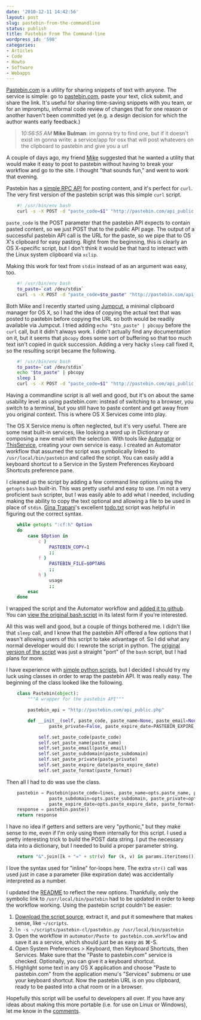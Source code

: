```yaml
---
date: '2010-12-11 14:42:56'
layout: post
slug: pastebin-from-the-commandline
status: publish
title: Pastebin From The Command-line
wordpress_id: '598'
categories:
- Articles
- Code
- Howto
- Software
- Webapps
---
```


[Pastebin.com][pb] is a utility for sharing snippets of text with anyone. The service is simple: go to [pastebin.com][pb], paste your text, click submit, and share the link. It's useful for sharing time-saving snippets with you team, or for an impromptu, informal code review of changes that for one reason or another haven't been committed yet (e.g. a design decision for which the author wants early feedback.)

[pb]: http://pastebin.com/

> *10:56:55 AM* **Mike Bulman**: im gonna try to find one, but if it doesn't exist im gonna write:  a service/app for osx that will post whatevers on the clipboard to pastebin and give you a url

A couple of days ago, my friend [Mike][mb] suggested that he wanted a utility that would make it easy to post to pastebin without having to break your workflow and go to the site. I thought "that sounds fun," and went to work that evening.

[mb]: http://twitter.com/#!/mikebulman

Pastebin has a [simple RPC API][pb-api] for posting content, and it's perfect for `curl`. The very first version of the pastebin script was this simple `curl` script.

[pb-api]: http://pastebin.com/api.php

``` bash
    #! /usr/bin/env bash
    curl -s -X POST -d "paste_code=$1" "http://pastebin.com/api_public.php" | pbcopy
```

`paste_code` is the POST parameter that the pastebin API expects to contain pasted content, so we just POST that to the public API page. The output of a successful pastebin API call is the URL for the paste, so we pipe that to OS X's clipboard for easy pasting. Right from the beginning, this is clearly an OS X-specific script, but I don't think it would be that hard to interact with the Linux system clipboard via `xclip`.

Making this work for text from `stdin` instead of as an argument was easy, too.

``` bash
    #! /usr/bin/env bash
    to_paste=`cat /dev/stdin`
    curl -s -X POST -d "paste_code=$to_paste" "http://pastebin.com/api_public.php" | pbcopy
```

Both Mike and I recently started using [Jumpcut][jc], a minimal clipboard manager for OS X, so I had the idea of copying the actual text that was posted to pastebin before copying the URL so both would be readily available via Jumpcut. I tried adding `echo "$to_paste" | pbcopy` before the `curl` call, but it didn't always work. I didn't actually find any documentation on it, but it seems that `pbcopy` does some sort of buffering so that too much text isn't copied in quick succession. Adding a very hacky `sleep` call fixed it, so the resulting script became the following.

[jc]: http://jumpcut.sourceforge.net/

``` bash
    #! /usr/bin/env bash
    to_paste=`cat /dev/stdin`
    echo "$to_paste" | pbcopy
    sleep 1
    curl -s -X POST -d "paste_code=$1" "http://pastebin.com/api_public.php" | pbcopy
```

Having a commandline script is all well and good, but it's on about the same usability level as using pastebin.com: instead of switching to a browser, you switch to a terminal, but you still have to paste content and get away from you original context. This is where OS X Services come into play.

The OS X Service menu is often neglected, but it's very useful. There are some neat built-in services, like looking a word up in Dictionary or composing a new email with the selection. With tools like  [Automator][auto] or [ThisService][ts], creating your own service is easy. I created an Automator workflow that assumed the script was symbolically linked to `/usr/local/bin/pastebin` and called the script. You can easily add a keyboard shortcut to a Service in the System Preferences Keyboard Shortcuts preference pane.

[auto]: http://www.macosxautomation.com/automator/
[ts]: http://wafflesoftware.net/thisservice/

I cleaned up the script by adding a few command line options using the `getopts` `bash` built-in. This was pretty useful and easy to use. I'm not a very proficient `bash` scripter, but I was easily able to add what I needed, including making the ability to copy the text optional and allowing a file to be used in place of `stdin`. [Gina Trapani][gt]'s excellent [todo.txt][td] script was helpful in figuring out the correct syntax.

[gt]: http://ginatrapani.org/
[td]: https://github.com/ginatrapani/todo.txt-cli

``` bash
    while getopts ":cf:h" Option
    do
        case $Option in
            c )
                PASTEBIN_COPY=1
                ;;
            f )
                PASTEBIN_FILE=$OPTARG
                ;;
            h )
                usage
                ;;
        esac
    done
```

I wrapped the script and the Automator workflow and [added it to github][gh]. You can [view the original bash script][bash-script] in its latest form if you're interested.

[gh]: https://github.com/tupton/pastebin-cl/
[bash-script]: https://github.com/tupton/pastebin-cl/blob/8ff3cdda9e0027c41416b285f2822781a0ba4b5e/pastebin.sh

All this was well and good, but a couple of things bothered me. I didn't like that `sleep` call, and I knew that the pastebin API offered a few options that I wasn't allowing users of this script to take advantage of. So I did what any normal developer would do: I rewrote the script in python. The [original version of the script][python-script] was just a straight "port" of the `bash` script, but I had plans for more.

[python-script]: https://github.com/tupton/pastebin-cl/blob/d462c57542e98f23c83dc6388e1e5ebbafe04c94/pastebin.py

I have experience with [simple python scripts][weather], but I decided I should try my luck using classes in order to wrap the pastebin API. It was really easy. The beginning of the class looked like the following.

[weather]: https://github.com/tupton/python-yahoo-weather

``` python
    class Pastebin(object):
        """A wrapper for the pastebin API"""

        pastebin_api = "http://pastebin.com/api_public.php"

        def __init__(self, paste_code, paste_name=None, paste_email=None, paste_subdomain=None,
                paste_private=False, paste_expire_date=PASTEBIN_EXPIRE_NEVER, paste_format=None):

            self.set_paste_code(paste_code)
            self.set_paste_name(paste_name)
            self.set_paste_email(paste_email)
            self.set_paste_subdomain(paste_subdomain)
            self.set_paste_private(paste_private)
            self.set_paste_expire_date(paste_expire_date)
            self.set_paste_format(paste_format)
```

Then all I had to do was use the class.

``` python
    pastebin = Pastebin(paste_code=lines, paste_name=opts.paste_name, paste_email=opts.paste_email,
                paste_subdomain=opts.paste_subdomain, paste_private=opts.paste_private,
                paste_expire_date=opts.paste_expire_date, paste_format=opts.paste_format)
    response = pastebin.paste()
    return response
```

I have no idea if getters and setters are very "pythonic," but they make sense to me, even if I'm only using them internally for this script. I used a pretty interesting trick to build the POST data string. I put the necessary data into a dictionary, but I needed to build a proper parameter string.

``` python
    return "&".join([k + "=" + str(v) for (k, v) in params.iteritems()])
```

I love the syntax used for "inline" for-loops here. The extra `str()` call was used just in case a parameter (like expiration date) was accidentally interpreted as a number.

I updated the [README][r] to reflect the new options. Thankfully, only the symbolic link to `/usr/local/bin/pastebin` had to be updated in order to keep the workflow working. Using the pastebin script couldn't be easier:

 1. [Download the script source][dl], extract it, and put it somewhere that makes sense, like `~/scripts`.
 2. `ln -s ~/scripts/pastebin-cl/pastebin.py /usr/local/bin/pastebin`
 3. Open the workflow in `automator/Paste to pastebin.com.workflow` and save it as a service, which should just be as easy as ⌘-S.
 4. Open System Preferences > Keyboard, then Keyboard Shortcuts, then Services. Make sure that the "Paste to pastebin.com" service is checked. Optionally, you can give it a keyboard shortcut.
 5. Highlight some text in any OS X application and choose "Paste to pastebin.com" from the application menu's "Services" submenu or use your keyboard shortcut. Now the pastebin URL is on you clipboard, ready to be pasted into a chat room or in a browser.

[dl]: https://github.com/tupton/pastebin-cl/archives/master
[r]: https://github.com/tupton/pastebin-cl/blob/master/README.md

Hopefully this script will be useful to developers all over. If you have any ideas about making this more portable (i.e. for use on Linux or Windows), let me know in the [comments][c].

[c]: #respond
